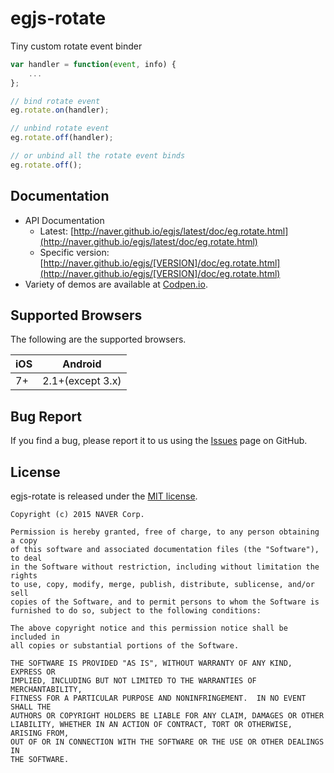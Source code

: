 # egjs-rotate
Tiny custom rotate event binder

```js
var handler = function(event, info) {
    ...
};

// bind rotate event
eg.rotate.on(handler);

// unbind rotate event
eg.rotate.off(handler);

// or unbind all the rotate event binds
eg.rotate.off();
```

## Documentation
* API Documentation
    - Latest: [http://naver.github.io/egjs/latest/doc/eg.rotate.html](http://naver.github.io/egjs/latest/doc/eg.rotate.html)
    - Specific version: [http://naver.github.io/egjs/[VERSION]/doc/eg.rotate.html](http://naver.github.io/egjs/[VERSION]/doc/eg.rotate.html)
* Variety of demos are available at [Codpen.io](http://codepen.io/collection/nLYYqP).

## Supported Browsers
The following are the supported browsers.

|iOS|Android|
|---|---|
|7+|2.1+(except 3.x)|


## Bug Report

If you find a bug, please report it to us using the [Issues](https://github.com/naver/egjs-rotate/issues) page on GitHub.


## License
egjs-rotate is released under the [MIT license](http://naver.github.io/egjs/license.txt).

```
Copyright (c) 2015 NAVER Corp.

Permission is hereby granted, free of charge, to any person obtaining a copy
of this software and associated documentation files (the "Software"), to deal
in the Software without restriction, including without limitation the rights
to use, copy, modify, merge, publish, distribute, sublicense, and/or sell
copies of the Software, and to permit persons to whom the Software is
furnished to do so, subject to the following conditions:

The above copyright notice and this permission notice shall be included in
all copies or substantial portions of the Software.

THE SOFTWARE IS PROVIDED "AS IS", WITHOUT WARRANTY OF ANY KIND, EXPRESS OR
IMPLIED, INCLUDING BUT NOT LIMITED TO THE WARRANTIES OF MERCHANTABILITY,
FITNESS FOR A PARTICULAR PURPOSE AND NONINFRINGEMENT.  IN NO EVENT SHALL THE
AUTHORS OR COPYRIGHT HOLDERS BE LIABLE FOR ANY CLAIM, DAMAGES OR OTHER
LIABILITY, WHETHER IN AN ACTION OF CONTRACT, TORT OR OTHERWISE, ARISING FROM,
OUT OF OR IN CONNECTION WITH THE SOFTWARE OR THE USE OR OTHER DEALINGS IN
THE SOFTWARE.
```
